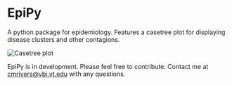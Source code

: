 EpiPy
========
A python package for epidemiology. Features a casetree plot for displaying disease clusters and other contagions.

![Casetree plot](http://github.com/cmrivers/epipy/blob/master/casetree.png?raw=true)

EpiPy is in development. Please feel free to contribute. Contact me at cmrivers@vbi.vt.edu with any questions.
